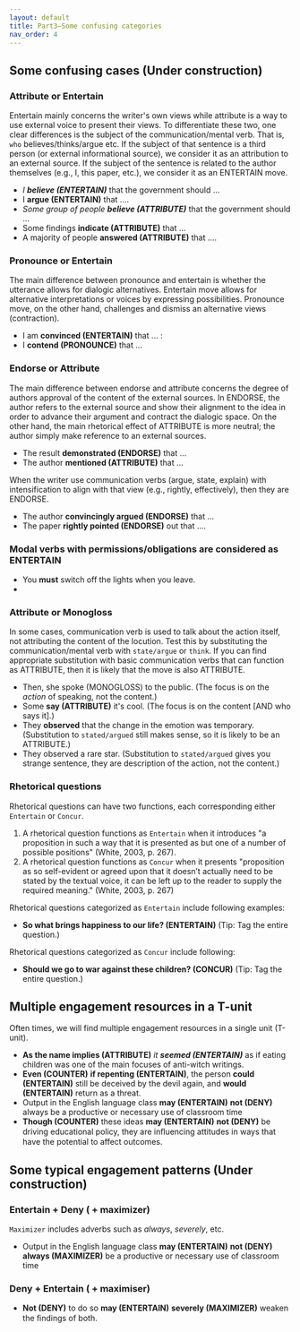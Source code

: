 ```yaml
---
layout: default
title: Part3—Some confusing categories
nav_order: 4
---
```


## Some confusing cases (Under construction)

### Attribute or Entertain

Entertain mainly concerns the writer's own views while attribute is a way to use external voice to present their views.
To differentiate these two, one clear differences is the subject of the communication/mental verb. That is, `who` believes/thinks/argue etc.
If the subject of that sentence is a third person (or external informational source), we consider it as an attribution to an external source.
If the subject of the sentence is related to the author themselves (e.g., I, this paper, etc.), we consider it as an ENTERTAIN move.

- _I **believe (ENTERTAIN)**_ that the government should ...
- I **argue (ENTERTAIN)** that ....
- _Some group of people **believe (ATTRIBUTE)**_ that the government should ...
- Some findings **indicate (ATTRIBUTE)** that ...
- A majority of people **answered (ATTRIBUTE)** that ....

### Pronounce or Entertain
The main difference between pronounce and entertain is whether the utterance allows for dialogic alternatives. Entertain move allows for alternative interpretations or voices by expressing possibilities. Pronounce move, on the other hand, challenges and dismiss an alternative views (contraction). 
- I am **convinced (ENTERTAIN)** that ... :
- I **contend (PRONOUNCE)** that ...


### Endorse or Attribute
The main difference between endorse and attribute concerns the degree of authors approval of the content of the external sources. In ENDORSE, the author refers to the external source and show their alignment to the idea in order to advance their argument and contract the dialogic space. On the other hand, the main rhetorical effect of ATTRIBUTE is more neutral; the author simply make reference to an external sources. 
- The result **demonstrated (ENDORSE)** that ...
- The author **mentioned (ATTRIBUTE)** that ...

When the writer use communication verbs (argue, state, explain) with intensification to align with that view (e.g., rightly, effectively), then they are ENDORSE.
- The author **convincingly argued (ENDORSE)** that ...
- The paper **rightly pointed (ENDORSE)** out that ....

### Modal verbs with permissions/obligations are considered as ENTERTAIN
- You **must** switch off the lights when you leave.
- 

### Attribute or Monogloss
In some cases, communication verb is used to talk about the action itself, not attributing the content of the locution.
Test this by substituting the communication/mental verb with `state/argue` or `think`. If you can find appropriate substitution with basic communication verbs that can function as ATTRIBUTE, then it is likely that the move is also ATTRIBUTE.

- Then, she spoke (MONOGLOSS) to the public. (The focus is on the *action* of speaking, not the content.) 
- Some **say (ATTRIBUTE)** it's cool. (The focus is on the content [AND who says it].)
- They **observed** that the change in the emotion was temporary. (Substitution to `stated/argued` still makes sense, so it is likely to be an ATTRIBUTE.)
- They observed a rare star. (Substitution to `stated/argued` gives you strange sentence, they are description of the action, not the content.)


### Rhetorical questions
Rhetorical questions can have two functions, each corresponding either `Entertain` or `Concur`.

1. A rhetorical question functions as `Entertain` when it introduces "a proposition in such a way that it is presented as but one of a number of possible positions" (White, 2003, p. 267).
2. A rhetorical question functions as `Concur` when it presents "proposition as so self-evident or agreed upon that it doesn’t actually need to be stated by the textual voice, it can be left up to the reader to supply the required meaning." (White, 2003, p. 267)


Rhetorical questions categorized as `Entertain` include following examples:
- **So what brings happiness to our life? (ENTERTAIN)** (Tip: Tag the entire question.)

Rhetorical questions categorized as `Concur` include following:
- **Should we go to war against these children? (CONCUR)** (Tip: Tag the entire question.)


## Multiple engagement resources in a T-unit
Often times, we will find multiple engagement resources in a single unit (T-unit). 
- **As the name implies (ATTRIBUTE)** _it **seemed (ENTERTAIN)**_ as if eating children was one of the main focuses of anti-witch writings.
- **Even (COUNTER)** **if repenting (ENTERTAIN)**, the person **could (ENTERTAIN)** still be deceived by the devil again, and **would (ENTERTAIN)** return as a threat.
- Output in the English language class **may (ENTERTAIN)** **not (DENY)** always be a productive or necessary use of classroom time
- **Though (COUNTER)** these ideas **may (ENTERTAIN)** **not (DENY)** be driving educational policy, they are inﬂuencing attitudes in ways that have the potential to affect outcomes.


## Some typical engagement patterns (Under construction)

### Entertain + Deny ( + maximizer)
`Maximizer` includes adverbs such as *always*, *severely*, etc.
- Output in the English language class **may (ENTERTAIN)** **not (DENY)** **always (MAXIMIZER)** be a productive or necessary use of classroom time

### Deny + Entertain ( + maximiser)
- **Not (DENY)** to do so **may (ENTERTAIN)** **severely (MAXIMIZER)** weaken the ﬁndings of both.

